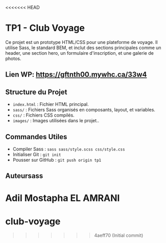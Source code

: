 <<<<<<< HEAD
# TP1 - Club Voyage

Ce projet est un prototype HTML/CSS pour une plateforme de voyage. Il utilise Sass, le standard BEM, et inclut des sections principales comme un header, une section hero, un formulaire d'inscription, et une galerie de photos.

## Lien WP: https://gftnth00.mywhc.ca/33w4

## Structure du Projet

- `index.html` : Fichier HTML principal.
- `sass/` : Fichiers Sass organisés en composants, layout, et variables.
- `css/` : Fichiers CSS compilés.
- `images/` : Images utilisées dans le projet..

## Commandes Utiles

- Compiler Sass : `sass sass/style.scss css/style.css`
- Initialiser Git : `git init`
- Pousser sur GitHub : `git push origin tp1`

## Auteursass

Adil Mostapha EL AMRANI
=======
# club-voyage
>>>>>>> 4aeff70 (Initial commit)
